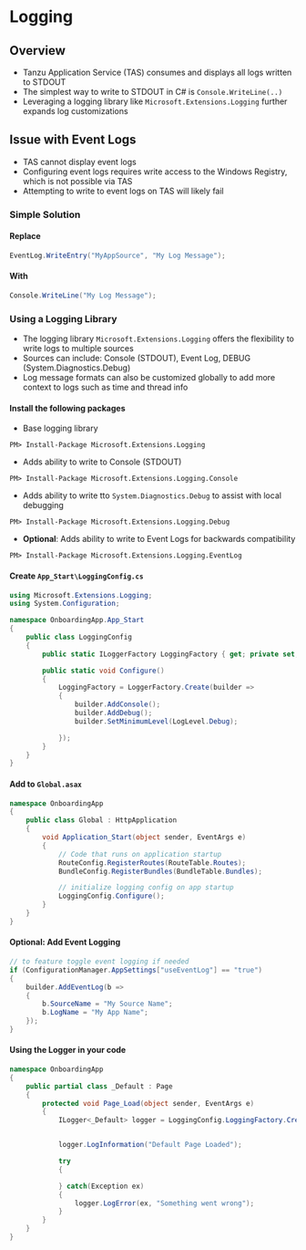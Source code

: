 # Logging

## Overview

* Tanzu Application Service (TAS) consumes and displays all logs written to STDOUT
* The simplest way to write to STDOUT in C# is `Console.WriteLine(..)`
* Leveraging a logging library like `Microsoft.Extensions.Logging` further expands log customizations

## Issue with Event Logs

* TAS cannot display event logs
* Configuring event logs requires write access to the Windows Registry, which is not possible via TAS
* Attempting to write to event logs on TAS will likely fail

### Simple Solution

#### Replace
```csharp
EventLog.WriteEntry("MyAppSource", "My Log Message");
```

#### With

```csharp
Console.WriteLine("My Log Message");
```

### Using a Logging Library

* The logging library `Microsoft.Extensions.Logging` offers the flexibility to write logs to multiple sources
* Sources can include: Console (STDOUT), Event Log, DEBUG (System.Diagnostics.Debug)
* Log message formats can also be customized globally to add more context to logs such as time and thread info

#### Install the following packages
* Base logging library
```
PM> Install-Package Microsoft.Extensions.Logging
```

* Adds ability to write to Console (STDOUT)
```
PM> Install-Package Microsoft.Extensions.Logging.Console
```

* Adds ability to write tto `System.Diagnostics.Debug` to assist with local debugging
```
PM> Install-Package Microsoft.Extensions.Logging.Debug
```
* **Optional**: Adds ability to write to Event Logs for backwards compatibility
```
PM> Install-Package Microsoft.Extensions.Logging.EventLog
```

#### Create `App_Start\LoggingConfig.cs`

```csharp
using Microsoft.Extensions.Logging;
using System.Configuration;

namespace OnboardingApp.App_Start
{
    public class LoggingConfig
    {
        public static ILoggerFactory LoggingFactory { get; private set; }

        public static void Configure()
        {
            LoggingFactory = LoggerFactory.Create(builder =>
            {
                builder.AddConsole();
                builder.AddDebug();
                builder.SetMinimumLevel(LogLevel.Debug);

            });
        }
    }
}
```

#### Add to `Global.asax`
```csharp
namespace OnboardingApp
{
    public class Global : HttpApplication
    {
        void Application_Start(object sender, EventArgs e)
        {
            // Code that runs on application startup
            RouteConfig.RegisterRoutes(RouteTable.Routes);
            BundleConfig.RegisterBundles(BundleTable.Bundles);

            // initialize logging config on app startup
            LoggingConfig.Configure();
        }
    }
}
```


#### **Optional**: Add Event Logging
```csharp
// to feature toggle event logging if needed
if (ConfigurationManager.AppSettings["useEventLog"] == "true")
{
    builder.AddEventLog(b =>
    {
        b.SourceName = "My Source Name";
        b.LogName = "My App Name";
    });
}
```

#### Using the Logger in your code
```csharp
namespace OnboardingApp
{
    public partial class _Default : Page
    {
        protected void Page_Load(object sender, EventArgs e)
        {
            ILogger<_Default> logger = LoggingConfig.LoggingFactory.CreateLogger<_Default>();


            logger.LogInformation("Default Page Loaded");

            try
            {

            } catch(Exception ex)
            {
                logger.LogError(ex, "Something went wrong");
            }
        }
    }
}
```